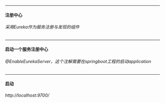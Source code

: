 ----
#### 注册中心
###### 采用Eureka作为服务注册与发现的组件

----
#### 启动一个服务注册中心
###### @EnableEurekaServer，这个注解需要在springboot工程的启动application

----
#### 启动
###### http://localhost:9700/
